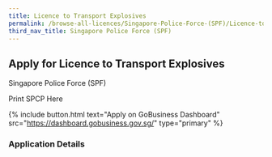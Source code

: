 ```yaml
---
title: Licence to Transport Explosives
permalink: /browse-all-licences/Singapore-Police-Force-(SPF)/Licence-to-Transport-Explosives
third_nav_title: Singapore Police Force (SPF)
---
```


## Apply for Licence to Transport Explosives

Singapore Police Force (SPF)

Print SPCP Here


{% include button.html text="Apply on GoBusiness Dashboard" src="https://dashboard.gobusiness.gov.sg/" type="primary" %}

### Application Details

